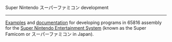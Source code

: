 Super Nintendo スーパーファミコン development

-----

[Examples](src) and [documentation](https://github.com/michielvoo/SNES/wiki) for developing programs in 65816 assembly for the [Super Nintendo Entertainment System](https://en.wikipedia.org/wiki/Super_Nintendo_Entertainment_System) (known as the Super Famicom or スーパーファミコン in Japan).
